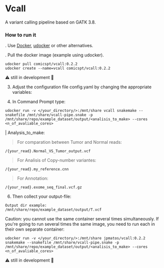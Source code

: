 # Vcall

A variant calling pipeline based on GATK 3.8.

### How to run it

. Use [Docker](https://www.docker.com/get-started), [udocker](https://github.com/indigo-dc/udocker) or other alternatives.

. Pull the docker image (example using udocker).
```
udocker pull comicspt/vcall:0.2.2
udocker create --name=vcall comicspt/vcall:0.2.2
```

:warning: still in development :construction:

3. Adjust the configuration file config.yaml by changing the appropriate variables:

5. In Command Prompt type:
```
udocker run -v </your_directory/>:/mnt/share vcall snakemake --snakefile /mnt/share/vcall-pipe.snake -p /mnt/share/repo/example_dataset/output/<analisis_to_make> --cores <n_of_avaliable_cores>
```

| Analysis_to_make:

> For comparation between Tumor and Normal reads:
```
/{your_read}.Normal_VS_Tumor_output.vcf 
```
> For Analisis of Copy-number variantes:
```
/{your_read}.my_reference.cnn
```
> For Annotation:
```
/{your_read}.exome_seq_final.vcf.gz
```
6. Then collect your output-file:
```
Output dir example:
/mnt/share/repo/example_dataset/output/T.vcf
```

Caution: you cannot use the same container several times simultaneously. 
If you're going to run several times the same image, you need to run each in their own separate container:
```
udocker run -v </your_directory/>:/mnt/share jpmatos/vcall:0.2.2 snakemake --snakefile /mnt/share/vcall-pipe.snake -p /mnt/share/repo/example_dataset/output/<analisis_to_make> --cores <n_of_avaliable_cores>
```


:warning: still in development :construction:

